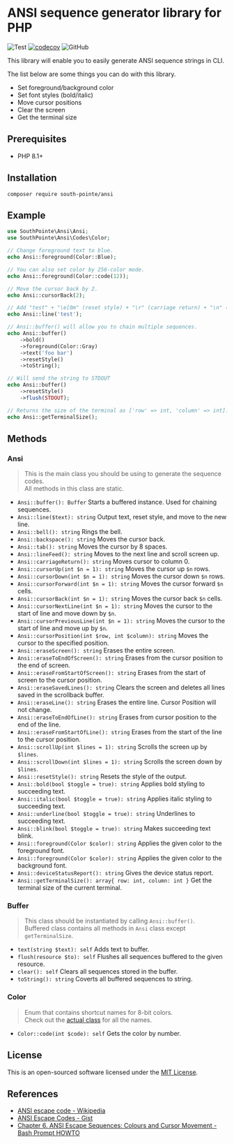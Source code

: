 # ANSI sequence generator library for PHP

![Test](https://github.com/south-pointe/ansi/actions/workflows/test.yml/badge.svg)
[![codecov](https://codecov.io/gh/south-pointe/ansi/branch/main/graph/badge.svg?token=1PV8FB4O4O)](https://codecov.io/gh/south-pointe/ansi)
![GitHub](https://img.shields.io/github/license/south-pointe/ansi)

This library will enable you to easily generate ANSI sequence strings in CLI.

The list below are some things you can do with this library.

- Set foreground/background color
- Set font styles (bold/italic)
- Move cursor positions
- Clear the screen
- Get the terminal size

## Prerequisites

- PHP 8.1+

## Installation

```
composer require south-pointe/ansi
```

## Example

```php
use SouthPointe\Ansi\Ansi;
use SouthPointe\Ansi\Codes\Color;

// Change foreground text to blue.
echo Ansi::foreground(Color::Blue);

// You can also set color by 256-color mode.
echo Ansi::foreground(Color::code(12));

// Move the cursor back by 2.
echo Ansi::cursorBack(2);

// Add "test" + "\e[0m" (reset style) + "\r" (carriage return) + "\n" (new line)
echo Ansi::line('test');

// Ansi::buffer() will allow you to chain multiple sequences.
echo Ansi::buffer()
    ->bold()
    ->foreground(Color::Gray)
    ->text('foo bar')
    ->resetStyle()
    ->toString();

// Will send the string to STDOUT
echo Ansi::buffer()
    ->resetStyle()
    ->flush(STDOUT);

// Returns the size of the terminal as ['row' => int, 'column' => int].
echo Ansi::getTerminalSize();
```

## Methods

### Ansi

> This is the main class you should be using to generate the sequence codes.  
All methods in this class are static.

- `Ansi::buffer(): Buffer` Starts a buffered instance. Used for chaining sequences.
- `Ansi::line($text): string` Output text, reset style, and move to the new line.
- `Ansi::bell(): string` Rings the bell.
- `Ansi::backspace(): string` Moves the cursor back.
- `Ansi::tab(): string` Moves the cursor by 8 spaces.
- `Ansi::lineFeed(): string` Moves to the next line and scroll screen up.
- `Ansi::carriageReturn(): string` Moves cursor to column 0.
- `Ansi::cursorUp(int $n = 1): string` Moves the cursor up `$n` rows.
- `Ansi::cursorDown(int $n = 1): string` Moves the cursor down `$n` rows.
- `Ansi::cursorForward(int $n = 1): string` Moves the cursor forward `$n` cells.
- `Ansi::cursorBack(int $n = 1): string` Moves the cursor back `$n` cells.
- `Ansi::cursorNextLine(int $n = 1): string` Moves the cursor to the start of line and move down by `$n`.
- `Ansi::cursorPreviousLine(int $n = 1): string` Moves the cursor to the start of line and move up by `$n`.
- `Ansi::cursorPosition(int $row, int $column): string` Moves the cursor to the specified position.
- `Ansi::eraseScreen(): string` Erases the entire screen.
- `Ansi::eraseToEndOfScreen(): string` Erases from the cursor position to the end of screen.
- `Ansi::eraseFromStartOfScreen(): string` Erases from the start of screen to the cursor position.
- `Ansi::eraseSavedLines(): string` Clears the screen and deletes all lines saved in the scrollback buffer.
- `Ansi::eraseLine(): string` Erases the entire line. Cursor Position will not change.
- `Ansi::eraseToEndOfLine(): string` Erases from cursor position to the end of the line.
- `Ansi::eraseFromStartOfLine(): string` Erases from the start of the line to the cursor position.
- `Ansi::scrollUp(int $lines = 1): string` Scrolls the screen up by `$lines`.
- `Ansi::scrollDown(int $lines = 1): string` Scrolls the screen down by `$lines`.
- `Ansi::resetStyle(): string` Resets the style of the output.
- `Ansi::bold(bool $toggle = true): string` Applies bold styling to succeeding text.
- `Ansi::italic(bool $toggle = true): string` Applies italic styling to succeeding text.
- `Ansi::underline(bool $toggle = true): string` Underlines to succeeding text.
- `Ansi::blink(bool $toggle = true): string` Makes succeeding text blink.
- `Ansi::foreground(Color $color): string` Applies the given color to the foreground font.
- `Ansi::foreground(Color $color): string` Applies the given color to the background font.
- `Ansi::deviceStatusReport(): string` Gives the device status report.
- `Ansi::getTerminalSize(): array{ row: int, column: int }` Get the terminal size of the current terminal.  

### Buffer

> This class should be instantiated by calling `Ansi::buffer()`.  
Buffered class contains all methods in `Ansi` class except `getTerminalSize`.  

- `text(string $text): self` Adds text to buffer.
- `flush(resource $to): self` Flushes all sequences buffered to the given resource.
- `clear(): self` Clears all sequences stored in the buffer.
- `toString(): string` Coverts all buffered sequences to string.

### Color

> Enum that contains shortcut names for 8-bit colors.  
Check out the [actual class](src/Codes/Color.php) for all the names.

- `Color::code(int $code): self` Gets the color by number.  


## License

This is an open-sourced software licensed under the [MIT License](LICENSE).

## References

- [ANSI escape code - Wikipedia](https://en.wikipedia.org/wiki/ANSI_escape_code)
- [ANSI Escape Codes - Gist](https://gist.github.com/fnky/458719343aabd01cfb17a3a4f7296797)
- [Chapter 6. ANSI Escape Sequences: Colours and Cursor Movement - Bash Prompt HOWTO](https://tldp.org/HOWTO/Bash-Prompt-HOWTO/c327.html)
